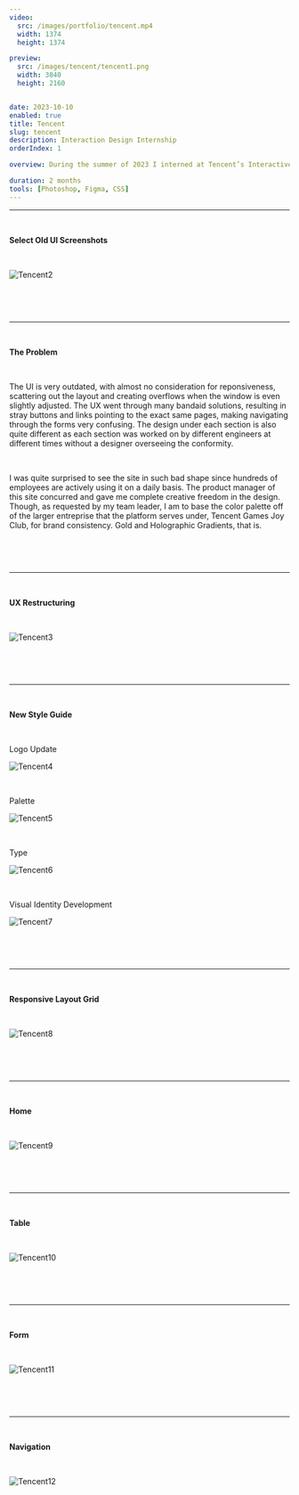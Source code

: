 ```yaml
---
video:
  src: /images/portfolio/tencent.mp4
  width: 1374
  height: 1374

preview:
  src: /images/tencent/tencent1.png
  width: 3840
  height: 2160


date: 2023-10-10
enabled: true
title: Tencent
slug: tencent
description: Interaction Design Internship
orderIndex: 1

overview: During the summer of 2023 I interned at Tencent’s Interactive Entertainment Group (IEG) as an interface and interaction designer. The majority of my work involved creating HTML5 visuals and fine-tuning UI/UX for the Tencent Games Joy Club mobile app, which I am unfortunately unable to share. However, I was also assigned a separate solo task of a complete overhaul of the B2E recommender system used to promote content across all Tencent gaming apps. On this page I will go through snippets of my redesign of the Dora Platform.

duration: 2 months
tools: [Photoshop, Figma, CSS]
---
```



---

&nbsp;

**Select Old UI Screenshots** 

&nbsp;

![Tencent2](/images/tencent/tencent2.png "tencent2")

&nbsp;

&nbsp;

---

&nbsp;

**The Problem** 

&nbsp;

The UI is very outdated, with almost no consideration for reponsiveness, scattering out the layout and creating overflows when the window is even slightly adjusted. The UX went through many bandaid solutions, resulting in stray buttons and links pointing to the exact same pages, making navigating through the forms very confusing. The design under each section is also quite different as each section was worked on by different engineers at different times without a designer overseeing the conformity.

&nbsp;

I was quite surprised to see the site in such bad shape since hundreds of employees are actively using it on a daily basis. The product manager of this site concurred and gave me complete creative freedom in the design. Though, as requested by my team leader, I am to base the color palette off of the larger entreprise that the platform serves under, Tencent Games Joy Club, for brand consistency. Gold and Holographic Gradients, that is.

&nbsp;

&nbsp;

---

&nbsp;

**UX Restructuring**

&nbsp;


![Tencent3](/images/tencent/tencent3.png "tencent3")

&nbsp;

&nbsp;

---

&nbsp;

**New Style Guide**

&nbsp;

Logo Update

![Tencent4](/images/tencent/tencent4.png "tencent4")

&nbsp;

Palette

![Tencent5](/images/tencent/tencent5.png "tencent5")

&nbsp;

Type

![Tencent6](/images/tencent/tencent6.png "tencent6")

&nbsp;

Visual Identity Development

![Tencent7](/images/tencent/tencent7.png "tencent7")

&nbsp;

&nbsp;

---



&nbsp;

**Responsive Layout Grid**

&nbsp;

![Tencent8](/images/tencent/tencent8.png "tencent8")


&nbsp;

&nbsp;

---

&nbsp;

**Home**

&nbsp;

![Tencent9](/images/tencent/tencent9.png "tencent9")

&nbsp;

&nbsp;

---

&nbsp;

**Table**

&nbsp;

![Tencent10](/images/tencent/tencent10.png "tencent10")

&nbsp;

&nbsp;

---

&nbsp;

**Form**

&nbsp;

![Tencent11](/images/tencent/tencent11.png "tencent11")

&nbsp;

&nbsp;

---

&nbsp;

**Navigation**

&nbsp;

![Tencent12](/images/tencent/tencent12.png "tencent12")

&nbsp;

&nbsp;
